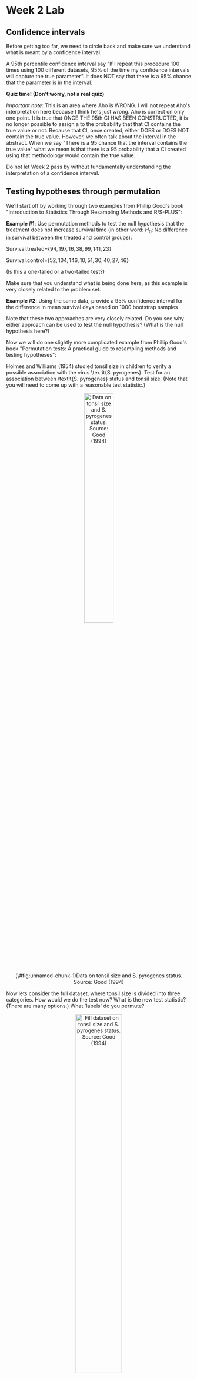Week 2 Lab
=============

Confidence intervals
-----------------------

Before getting too far, we need to circle back and make sure we understand what is meant by a confidence interval. 

A 95th percentile confidence interval say “If I repeat this procedure 100 times using 100 different datasets, 95% of the time my confidence intervals will capture the true parameter”. It does NOT say that there is a 95% chance that the parameter is in the interval.

**Quiz time! (Don't worry, not a real quiz)**

*Important note*: This is an area where Aho is WRONG. I will not repeat Aho's interpretation here because I think he's just wrong. Aho is correct on only one point. It is true that ONCE THE 95th CI HAS BEEN CONSTRUCTED, it is no longer possible to assign a $%$ to the probability that that CI contains the true value or not. Because that CI, once created, either DOES or DOES NOT contain the true value. However, we often talk about the interval in the abstract. When we say "There is a 95$%$ chance that the interval contains the true value" what we mean is that there is a 95$%$ probability that a CI created using that methodology would contain the true value.

Do not let Week 2 pass by without fundamentally understanding the interpretation of a confidence interval. 

Testing hypotheses through permutation
------------------------------------

We'll start off by working through two examples from Phillip Good's book "Introduction to Statistics Through Resampling Methods and R/S-PLUS":

**Example #1**: Use permutation methods to test the null hypothesis that the treatment does not increase survival time (in other word: $H_{0}$: No difference in survival between the treated and control groups):

Survival.treated=$\{94,197,16,38,99,141,23 \}$

Survival.control=$\{52,104,146,10,51,30,40,27,46 \}$

(Is this a one-tailed or a two-tailed test?)

Make sure that you understand what is being done here, as this example is very closely related to the problem set.


**Example #2**: Using the same data, provide a 95% confidence interval for the difference in mean survival days based on 1000 bootstrap samples

Note that these two approaches are very closely related. Do you see why either approach can be used to test the null hypothesis? (What is the null hypothesis here?)

Now we will do one slightly more complicated example from Phillip Good's book "Permutation tests: A practical guide to resampling methods and testing hypotheses":

Holmes and Williams (1954) studied tonsil size in children to verify a possible association with the virus \textit{S. pyrogenes}. Test for an association between \textit{S. pyrogenes} status and tonsil size. (Note that you will need to come up with a reasonable test statistic.)

<div class="figure" style="text-align: center">
<img src="Table2categories.png" alt="Data on tonsil size and S. pyrogenes status. Source: Good (1994)" width="40%" />
<p class="caption">(\#fig:unnamed-chunk-1)Data on tonsil size and S. pyrogenes status. Source: Good (1994)</p>
</div>

Now lets consider the full dataset, where tonsil size is divided into three categories. How would we do the test now? What is the new test statistic? (There are many options.) What 'labels' do you permute?

<div class="figure" style="text-align: center">
<img src="Table3categories.png" alt="Fill dataset on tonsil size and S. pyrogenes status. Source: Good (1994)" width="50%" />
<p class="caption">(\#fig:unnamed-chunk-2)Fill dataset on tonsil size and S. pyrogenes status. Source: Good (1994)</p>
</div>

Basics of bootstrap and jackknife
------------------------------------

To get started with bootstrap and jackknife techniques, we start by working through a very simple example. First we simulate some data


```r
x<-seq(0,9,by=1)
```

This will constutute our "data". Let's print the result of sampling with replacement to get a sense for it...


```r
table(sample(x,size=length(x),replace=T))
```

```
## 
## 0 2 5 6 7 8 9 
## 2 1 2 2 1 1 1
```

Now we will write a little script to take bootstrap samples and calculate the means of each of these bootstrap samples


```r
xmeans<-vector(length=1000)
for (i in 1:1000)
  {
  xmeans[i]<-mean(sample(x,replace=T))
  }
```

The actual number of bootstrapped samples is arbitrary *at this point* but there are ways of characterizing the precision of the bootstrap (jackknife-after-bootstrap) which might inform the number of bootstrap samples needed. *In practice*, people tend to pick some arbitrary but large number of bootstrap samples because computers are so fast that it is often easy to draw far more samples than are actually needed. When calculation of the statistic is slow (as might be the case if you are using the samples to construct a phylogeny, for example), then you would need to be more concerned with the number of bootstrap samples. 

First, lets just look at a histogram of the bootstrapped means and plot the actual sample mean on the histogram for comparison



```r
hist(xmeans,breaks=30,col="pink")
abline(v=mean(x),lwd=2)
```

<img src="Week-2-lab_files/figure-html/unnamed-chunk-6-1.png" width="672" />

Calculating bias and standard error
-----------------------------------

From these we can calculate the bias and standard deviation for the mean (which is the "statistic"):

$$
\widehat{Bias_{boot}} = \left(\frac{1}{k}\sum^{k}_{i=1}\theta^{*}_{i}\right)-\hat{\theta}
$$


```r
bias.boot<-mean(xmeans)-mean(x)
bias.boot
```

```
## [1] -0.0898
```

```r
hist(xmeans,breaks=30,col="pink")
abline(v=mean(x),lwd=5,col="black")
abline(v=mean(xmeans),lwd=2,col="yellow")
```

<img src="Week-2-lab_files/figure-html/unnamed-chunk-7-1.png" width="672" />

$$
\widehat{s.e._{boot}} = \sqrt{\frac{1}{k-1}\sum^{k}_{i=1}(\theta^{*}_{i}-\bar{\theta^{*}})^{2}}
$$


```r
se.boot<-sd(xmeans)
```

We can find the confidence intervals in two ways:

Method #1: Assume the bootstrap statistics are normally distributed


```r
LL.boot<-mean(xmeans)-1.96*se.boot #where did 1.96 come from?
UL.boot<-mean(xmeans)+1.96*se.boot
LL.boot
```

```
## [1] 2.647786
```

```r
UL.boot
```

```
## [1] 6.172614
```

Method #2: Simply take the quantiles of the bootstrap statistics


```r
quantile(xmeans,c(0.025,0.975))
```

```
##   2.5%  97.5% 
## 2.6975 6.1025
```

Let's compare this to what we would have gotten if we had used normal distribution theory. First we have to calculate the standard error:


```r
se.normal<-sqrt(var(x)/length(x))
LL.normal<-mean(x)-qt(0.975,length(x)-1)*se.normal
UL.normal<-mean(x)+qt(0.975,length(x)-1)*se.normal
LL.normal
```

```
## [1] 2.334149
```

```r
UL.normal
```

```
## [1] 6.665851
```

In this case, the confidence intervals we got from the normal distribution theory are too wide.

Does it make sense why the normal distribution theory intervals are too wide? Because the original were were uniformly distributed, the data has higher variance than would be expected and therefore the standard error is higher than would be expected.

There are two packages that provide functions for bootstrapping, 'boot' and 'boostrap'. We will start by using the 'bootstrap' package, which was originally designed for Efron and Tibshirani's monograph on the bootstrap. 

To test the main functionality of the 'bootstrap' package, we will use the data we already have. The 'bootstrap' function requires the input of a user-defined function to calculate the statistic of interest. Here I will write a function that calculates the mean of the input values.


```r
library(bootstrap)
theta<-function(x)
  {
    mean(x)
  }
results<-bootstrap(x=x,nboot=1000,theta=theta)
results
```

```
## $thetastar
##    [1] 5.5 4.7 5.4 4.7 3.6 4.2 4.2 4.4 3.9 3.1 4.5 4.2 3.8 4.8 5.7 3.6 4.7 4.1
##   [19] 4.5 3.5 4.7 5.5 7.5 4.2 4.7 5.7 5.5 3.5 4.7 5.3 4.3 3.3 4.9 4.3 4.5 2.8
##   [37] 3.6 3.2 4.3 5.6 4.9 5.0 5.5 3.9 4.7 6.1 5.3 5.0 5.3 5.2 3.4 5.1 5.1 4.5
##   [55] 3.5 5.1 3.4 5.5 5.6 4.1 4.5 4.4 5.2 3.8 5.3 3.1 6.0 6.0 4.9 5.8 4.0 4.3
##   [73] 4.6 4.6 3.7 3.4 5.6 3.6 2.2 4.9 6.5 4.9 4.2 5.5 4.4 2.8 5.5 4.2 5.3 5.9
##   [91] 3.9 3.3 5.3 4.0 4.7 4.8 6.3 3.1 5.6 4.4 4.2 4.0 3.4 5.8 3.9 4.8 4.6 5.4
##  [109] 3.8 4.6 4.9 5.8 4.5 4.3 5.2 3.8 6.5 2.6 3.9 4.4 4.5 4.2 4.8 4.3 5.0 4.3
##  [127] 4.6 4.6 4.9 4.3 4.9 4.2 3.9 5.8 4.5 3.9 5.3 5.6 3.5 4.8 3.4 2.6 5.5 3.9
##  [145] 4.2 2.8 6.1 6.5 5.1 5.8 4.9 4.8 5.0 3.8 3.8 6.3 2.4 3.0 3.7 5.5 5.3 4.4
##  [163] 5.2 5.6 4.6 3.6 5.1 5.0 5.3 4.3 4.9 3.3 4.6 4.3 5.8 6.1 5.8 4.5 4.4 4.3
##  [181] 3.6 4.0 4.0 6.4 4.9 4.6 4.1 3.4 5.2 6.9 4.1 4.1 5.8 5.4 5.1 4.3 2.7 3.8
##  [199] 3.8 3.0 5.2 6.3 4.5 5.2 4.7 3.8 4.3 3.5 5.1 5.2 4.4 4.7 4.0 4.9 4.3 5.1
##  [217] 3.5 4.5 4.8 4.1 4.1 4.2 5.5 3.8 4.3 5.0 3.2 6.2 3.4 4.2 5.8 5.7 4.8 4.2
##  [235] 4.6 4.9 7.0 3.0 5.0 3.4 5.3 5.0 5.4 5.9 5.0 3.2 5.2 5.3 5.1 3.0 3.2 4.5
##  [253] 4.8 5.3 6.0 3.5 5.4 5.0 5.3 3.4 5.6 4.2 4.9 3.4 3.1 3.6 3.8 2.4 4.6 3.1
##  [271] 5.0 5.0 4.8 5.5 3.1 4.6 5.7 3.3 3.7 4.7 4.8 4.3 4.2 5.6 4.1 2.7 4.3 6.1
##  [289] 4.6 3.1 3.5 5.5 5.8 5.3 2.7 4.7 5.1 2.7 5.2 3.5 4.1 4.9 5.3 5.5 4.8 3.4
##  [307] 4.3 4.3 4.1 5.2 4.5 4.9 4.0 4.9 5.5 4.7 3.5 5.2 5.2 4.0 2.6 3.1 4.4 4.8
##  [325] 5.9 5.3 5.4 4.6 4.7 5.7 5.3 5.6 4.2 4.4 4.7 5.0 4.3 3.7 5.0 4.7 5.1 3.8
##  [343] 5.6 2.6 4.7 4.8 5.3 3.8 3.7 4.1 4.7 4.3 4.6 4.6 4.2 4.9 6.4 4.0 5.1 3.7
##  [361] 3.1 5.0 4.9 5.3 4.4 6.3 4.3 4.7 5.7 5.0 5.2 3.4 5.2 3.7 5.0 5.9 3.0 4.4
##  [379] 2.6 4.7 4.2 3.9 5.3 5.0 3.8 5.8 4.2 4.7 5.6 3.9 4.7 5.8 4.1 5.3 5.2 4.6
##  [397] 5.4 3.2 4.7 4.6 5.8 2.6 3.9 4.0 3.9 6.0 4.8 4.9 5.9 5.6 5.1 4.4 4.1 4.4
##  [415] 3.3 5.4 4.1 4.8 4.6 5.4 4.4 4.5 4.6 4.1 4.8 3.7 5.5 4.3 4.3 4.5 2.9 5.6
##  [433] 4.4 3.4 4.9 5.1 5.6 5.4 2.7 4.0 4.1 3.7 3.9 3.8 2.3 3.1 3.5 4.9 5.5 4.1
##  [451] 5.4 5.4 3.8 4.1 4.3 4.9 4.9 5.1 4.2 5.6 5.7 3.4 4.1 4.4 4.7 3.1 6.0 4.0
##  [469] 3.3 3.1 4.4 5.8 3.5 4.7 4.5 3.7 4.3 4.0 5.2 5.0 3.2 2.5 4.7 3.6 5.4 5.3
##  [487] 4.2 5.7 5.2 4.2 3.3 4.2 5.2 5.5 5.5 3.6 4.0 4.5 4.5 5.1 3.8 6.1 3.1 4.6
##  [505] 2.9 4.5 4.5 4.8 4.3 4.6 4.3 5.0 5.1 3.7 4.3 4.5 4.6 4.7 4.8 3.7 5.5 4.2
##  [523] 3.6 3.7 4.4 3.3 4.8 4.2 3.3 3.2 4.7 4.1 5.7 5.0 5.1 5.3 2.9 4.0 3.8 5.3
##  [541] 5.0 3.8 4.7 4.5 6.6 5.0 4.1 5.7 5.2 5.2 3.5 3.9 5.1 4.5 3.4 3.8 4.3 5.2
##  [559] 6.5 5.4 5.1 4.5 4.7 3.7 5.5 4.1 4.5 4.5 3.5 4.2 3.9 4.5 4.0 5.1 2.9 4.7
##  [577] 3.0 4.2 4.9 4.7 5.5 4.3 4.6 3.7 5.2 5.4 5.2 3.2 4.5 2.9 5.8 3.7 4.8 4.2
##  [595] 3.5 3.4 4.8 4.3 4.9 3.4 3.7 3.9 5.1 4.0 3.2 4.9 4.4 4.7 4.5 5.9 3.6 5.9
##  [613] 2.9 4.3 5.0 4.2 6.4 6.4 3.2 6.0 4.8 4.0 5.5 6.0 4.7 6.0 5.6 5.0 3.8 5.6
##  [631] 7.4 3.2 4.6 4.3 3.9 2.9 5.5 5.2 4.8 3.9 6.5 3.4 6.3 5.1 4.2 5.2 5.2 4.3
##  [649] 5.4 4.8 5.9 4.7 3.6 2.9 4.0 3.7 3.2 5.0 4.5 3.7 3.2 4.5 4.8 5.7 4.4 3.4
##  [667] 4.7 3.4 5.6 2.7 2.7 3.4 5.7 4.1 5.5 4.7 4.1 5.1 4.9 4.8 4.4 5.0 4.3 4.9
##  [685] 5.7 3.7 4.1 5.1 3.8 2.9 5.7 4.4 5.8 3.6 4.4 4.2 3.0 3.8 4.7 6.8 5.2 3.9
##  [703] 6.2 4.9 4.4 4.2 5.7 3.6 4.0 3.9 4.1 4.2 2.8 3.4 4.0 3.6 4.6 5.9 4.9 5.3
##  [721] 6.0 3.7 4.3 5.3 4.5 4.6 5.6 4.1 4.4 4.8 4.0 4.3 3.9 4.9 4.4 4.3 4.2 4.9
##  [739] 3.4 4.3 5.0 5.1 4.9 3.7 3.5 4.5 3.1 3.3 3.9 4.6 4.1 5.5 4.8 4.4 5.7 4.1
##  [757] 5.7 4.2 5.9 4.8 4.2 3.8 4.4 3.8 5.1 3.9 3.4 6.0 3.8 4.2 5.1 4.3 4.4 4.8
##  [775] 4.2 4.2 6.4 6.6 5.6 3.4 4.5 4.1 5.6 4.6 4.8 4.8 3.5 5.7 4.4 4.8 4.7 4.2
##  [793] 4.1 4.7 5.6 4.5 2.6 5.2 4.9 4.0 4.5 3.9 2.9 3.4 5.1 2.2 5.5 4.5 3.5 4.7
##  [811] 4.2 3.7 5.2 4.4 4.7 4.1 6.1 2.3 3.3 4.1 4.7 3.5 4.1 4.8 3.8 3.8 4.6 4.5
##  [829] 3.7 2.9 5.0 5.0 4.2 4.1 5.0 3.9 5.2 3.1 4.8 5.1 3.3 5.7 4.8 1.9 5.0 6.1
##  [847] 4.7 5.4 5.7 5.1 4.9 3.3 4.6 5.2 4.7 4.4 3.0 5.2 3.5 4.8 3.5 5.1 2.9 4.4
##  [865] 3.9 3.8 4.9 5.3 4.5 5.6 3.2 2.9 4.6 3.3 4.5 3.6 4.2 6.6 4.0 4.9 4.6 3.1
##  [883] 4.1 4.1 5.1 6.9 3.8 6.3 4.9 4.5 4.6 5.9 4.6 3.8 3.4 6.0 4.9 4.6 4.7 4.3
##  [901] 6.0 5.4 6.3 5.2 5.3 5.7 4.4 5.1 6.1 4.6 6.2 6.8 4.3 5.5 4.1 3.2 4.3 4.7
##  [919] 3.8 2.6 3.8 5.3 4.9 4.0 3.9 5.2 4.8 3.2 4.8 5.2 5.5 5.1 3.2 5.0 5.8 4.7
##  [937] 5.7 7.0 4.1 5.8 4.2 5.0 5.1 5.1 3.9 5.6 5.7 5.6 4.1 3.8 4.4 4.3 5.0 4.1
##  [955] 5.2 5.1 3.8 4.1 4.6 4.7 4.0 4.3 5.4 3.7 4.7 4.1 6.2 4.5 4.5 4.1 3.8 5.3
##  [973] 3.2 3.1 2.1 5.7 1.9 6.2 4.1 4.4 3.8 3.3 4.9 4.4 4.9 3.4 3.3 3.0 5.7 4.7
##  [991] 5.7 5.6 5.0 4.8 5.6 4.5 4.6 3.7 4.0 3.7
## 
## $func.thetastar
## NULL
## 
## $jack.boot.val
## NULL
## 
## $jack.boot.se
## NULL
## 
## $call
## bootstrap(x = x, nboot = 1000, theta = theta)
```

```r
quantile(results$thetastar,c(0.025,0.975))
```

```
##   2.5%  97.5% 
## 2.7975 6.3000
```

Notice that we get exactly what we got last time. This illustrates an important point, which is that the bootstrap functions are often no easier to use than something you could write yourself.

You can also define a function of the bootstrapped statistics (we have been calling this theta) to pull out immediately any summary statistics you are interested in from the bootstrapped thetas.

Here I will write a function that calculates the bias of my estimate of the mean (which is 4.5 [i.e. the mean of the number 0,1,2,3,4,5,6,7,8,9])


```r
bias<-function(x)
  {
  mean(x)-4.5
  }
results<-bootstrap(x=x,nboot=1000,theta=theta,func=bias)
results
```

```
## $thetastar
##    [1] 4.7 4.9 4.2 4.8 3.4 4.6 4.4 4.2 4.0 4.3 3.7 4.3 4.3 4.1 5.5 4.8 5.6 3.3
##   [19] 4.5 4.9 4.5 5.1 3.0 4.8 7.0 6.0 3.8 4.7 3.7 3.6 4.9 4.5 4.2 4.7 3.7 4.7
##   [37] 4.5 4.4 2.9 4.6 4.4 4.7 5.2 4.7 5.0 3.7 4.5 4.4 5.0 5.1 4.2 3.3 4.6 5.5
##   [55] 4.8 4.9 4.5 4.9 3.8 3.5 4.2 4.4 4.5 4.3 4.1 5.4 5.3 5.0 5.3 4.3 3.9 3.7
##   [73] 4.7 4.7 5.2 3.8 5.1 4.8 5.0 3.3 4.2 5.2 3.6 3.8 4.2 4.3 5.2 4.5 4.2 5.4
##   [91] 3.9 5.2 4.3 5.0 5.6 4.4 3.6 4.7 4.3 3.1 4.4 4.2 4.0 4.5 4.9 3.4 3.4 4.7
##  [109] 4.6 5.4 4.6 5.8 2.7 5.2 4.3 3.1 4.8 6.0 6.4 4.1 4.1 5.8 3.7 4.5 4.2 4.7
##  [127] 4.6 4.7 2.8 3.5 3.0 3.5 4.6 4.6 4.7 5.4 2.2 3.7 5.8 5.1 4.1 5.8 3.9 5.0
##  [145] 3.2 2.1 5.3 4.4 4.9 3.8 5.3 4.1 2.1 5.3 4.4 3.7 4.1 2.8 4.1 4.6 4.6 5.1
##  [163] 5.5 4.6 3.4 5.3 6.3 4.7 3.2 4.4 5.4 5.1 5.2 5.3 3.8 2.7 5.6 4.4 5.8 5.3
##  [181] 5.9 3.4 6.0 4.7 6.2 5.4 4.1 5.5 4.4 4.8 2.9 4.4 5.2 5.0 6.1 3.5 3.7 4.0
##  [199] 5.3 5.7 4.2 3.1 5.6 4.4 4.8 6.2 3.4 6.6 5.0 3.1 5.0 5.5 4.3 5.9 5.0 4.5
##  [217] 4.5 3.9 5.4 4.2 3.9 4.1 5.2 3.9 4.0 4.5 5.3 4.9 5.2 5.2 3.8 4.2 5.8 5.4
##  [235] 4.4 4.3 4.0 4.8 4.8 5.7 4.9 4.1 5.7 2.4 4.5 4.2 4.6 5.2 4.6 4.4 4.4 5.0
##  [253] 4.8 4.5 5.5 4.1 4.9 5.1 3.4 3.8 3.5 6.3 5.6 6.3 4.8 7.0 3.7 4.7 3.2 3.8
##  [271] 4.7 5.5 4.9 4.3 5.4 5.0 4.6 4.8 5.6 3.6 3.6 4.2 4.2 4.3 4.0 5.5 4.3 4.7
##  [289] 3.6 4.9 5.1 5.0 4.3 5.0 3.7 4.4 4.6 4.5 4.0 4.9 5.2 5.0 3.9 3.3 5.5 3.1
##  [307] 3.8 4.8 3.1 6.2 5.1 5.8 4.0 3.1 5.7 5.0 6.1 5.1 6.9 3.9 5.7 3.1 4.4 4.6
##  [325] 5.1 4.7 4.5 4.9 5.1 5.6 5.3 5.8 2.7 5.7 6.4 4.8 5.3 5.3 4.9 3.5 2.4 4.2
##  [343] 4.4 6.7 3.1 5.5 3.5 5.4 4.0 3.4 3.8 3.7 4.6 5.6 4.4 4.5 5.9 5.0 6.0 4.4
##  [361] 6.2 4.8 2.9 5.1 3.6 3.6 3.2 4.9 4.7 4.8 4.2 2.7 5.4 3.3 5.4 4.2 4.9 3.1
##  [379] 4.8 4.2 4.4 4.2 3.8 3.6 1.9 3.7 3.7 6.4 4.6 5.1 4.1 5.0 4.8 4.6 3.8 3.5
##  [397] 4.4 3.9 3.7 4.8 5.1 5.2 5.9 3.4 4.9 4.4 4.3 4.2 4.8 6.4 4.3 5.1 4.3 4.7
##  [415] 3.9 5.7 5.8 5.2 4.3 4.7 4.2 5.2 4.0 5.3 5.0 5.1 4.7 5.3 5.3 4.9 4.6 4.4
##  [433] 5.6 5.8 3.8 4.9 4.4 5.0 5.1 2.9 3.3 4.7 4.2 4.5 4.1 5.4 4.1 3.0 4.9 5.1
##  [451] 4.3 3.2 5.0 3.2 5.2 6.0 5.2 6.6 4.0 3.3 4.6 3.5 4.9 3.7 5.2 4.4 5.0 6.1
##  [469] 4.7 4.3 3.8 4.7 4.0 3.7 5.2 4.3 4.9 3.5 2.4 3.7 5.9 4.3 5.6 3.2 5.3 3.6
##  [487] 3.9 3.3 4.9 4.0 3.2 6.5 6.4 4.7 5.4 4.8 5.7 6.3 4.1 4.6 5.0 4.2 6.1 5.8
##  [505] 5.0 5.7 4.7 4.5 4.4 4.1 4.6 6.6 4.8 3.9 4.3 6.8 5.9 3.3 2.5 4.5 3.3 4.0
##  [523] 5.2 4.3 6.0 3.8 3.6 4.1 3.4 3.5 5.8 5.2 5.1 3.7 4.1 5.0 5.6 3.0 4.6 5.6
##  [541] 3.5 5.6 4.5 5.7 5.1 4.1 4.6 5.1 2.9 4.4 3.9 4.2 6.2 4.7 6.1 2.7 5.3 4.7
##  [559] 4.8 4.7 5.2 4.5 5.2 4.5 5.4 3.3 3.8 6.0 4.6 4.2 5.2 4.9 5.9 3.2 4.0 3.1
##  [577] 5.2 4.4 3.9 4.1 3.1 6.1 3.0 3.0 4.2 4.6 4.7 3.2 2.9 5.0 3.7 3.7 5.3 4.5
##  [595] 3.8 4.7 5.8 4.5 3.9 3.5 5.0 4.0 5.2 5.6 4.0 4.8 5.7 5.2 4.9 4.2 4.6 6.0
##  [613] 4.8 3.7 3.0 4.5 4.1 4.0 4.0 4.0 4.5 4.8 3.5 4.1 4.5 3.9 2.9 5.5 4.6 3.3
##  [631] 4.4 5.6 4.9 4.7 5.6 3.9 5.0 3.6 3.9 4.3 5.6 3.0 5.5 5.2 5.0 6.1 4.0 3.5
##  [649] 3.8 3.1 3.8 3.9 4.1 3.7 4.4 4.7 3.6 4.5 4.7 4.8 4.1 6.0 4.2 4.9 3.7 4.5
##  [667] 5.9 5.8 4.9 4.8 5.0 3.4 4.5 5.0 3.9 3.6 3.7 4.8 3.3 5.1 3.6 4.5 5.1 4.5
##  [685] 3.3 4.7 4.4 7.2 4.9 5.8 5.8 3.2 6.4 4.6 4.0 4.9 4.8 3.7 5.1 5.4 4.2 4.7
##  [703] 4.8 4.3 2.6 7.0 5.1 5.4 4.6 3.7 4.9 3.9 4.6 4.7 3.4 5.2 4.3 3.8 4.8 4.1
##  [721] 5.6 4.7 3.4 3.7 3.6 5.4 5.9 5.0 3.2 5.2 5.6 3.6 3.6 6.1 5.4 5.8 4.4 4.3
##  [739] 5.5 2.1 5.5 4.2 5.0 4.9 4.5 6.4 4.4 4.9 4.5 4.9 1.7 3.1 4.1 5.9 3.2 5.4
##  [757] 5.5 3.8 2.6 3.8 5.1 5.5 2.9 3.8 4.8 3.6 4.6 4.3 4.4 4.4 3.4 5.3 4.4 4.4
##  [775] 3.4 5.1 4.9 2.8 4.8 4.8 5.7 3.0 4.5 4.0 4.2 5.4 5.3 6.0 2.9 4.5 5.2 3.8
##  [793] 5.7 5.2 3.8 5.6 4.0 5.4 4.6 4.7 4.5 4.4 4.1 4.9 5.0 6.0 3.5 3.2 4.4 4.4
##  [811] 5.6 4.4 4.1 5.1 6.2 5.9 3.6 4.6 4.0 3.3 5.6 4.1 6.5 5.4 4.7 4.9 3.5 5.1
##  [829] 4.8 4.3 5.1 3.4 6.1 3.3 5.8 5.3 5.3 5.4 3.6 5.7 6.4 5.7 4.3 3.5 3.8 6.1
##  [847] 4.9 4.7 6.0 4.4 3.8 5.2 5.9 4.4 5.2 5.5 3.6 4.3 5.1 3.7 3.4 4.5 4.7 5.8
##  [865] 3.3 3.5 4.5 4.2 2.7 3.1 4.8 4.1 5.7 3.9 5.7 5.6 4.5 3.2 4.2 5.6 4.4 6.1
##  [883] 5.2 4.2 4.9 5.6 2.8 5.0 4.0 6.2 4.8 5.4 4.4 5.6 4.5 5.4 6.5 4.2 4.6 3.6
##  [901] 4.3 4.8 3.8 4.1 6.2 3.9 5.5 3.5 5.6 4.9 3.3 3.7 4.4 4.2 4.7 4.6 4.4 6.6
##  [919] 4.7 5.9 2.6 5.5 6.0 3.5 4.1 3.9 4.5 5.1 4.4 4.5 4.0 4.2 4.9 4.8 4.7 3.7
##  [937] 4.0 4.3 4.9 4.8 4.3 3.8 4.8 5.9 5.0 4.2 3.6 4.1 4.8 5.2 3.5 4.5 4.5 3.5
##  [955] 3.6 4.4 3.3 4.2 5.0 5.4 5.2 4.2 4.1 4.3 3.6 4.4 5.2 4.9 5.2 5.6 4.4 5.4
##  [973] 5.5 4.1 3.6 5.0 4.7 4.8 4.8 5.1 6.0 3.3 3.7 5.1 5.2 5.6 3.8 4.9 4.9 5.0
##  [991] 3.8 2.3 5.5 4.3 4.1 5.2 6.6 4.2 3.9 6.4
## 
## $func.thetastar
## [1] 0.0619
## 
## $jack.boot.val
##  [1]  0.53231198  0.42880000  0.38719512  0.23154930  0.13610315  0.02351190
##  [7] -0.09558824 -0.17917889 -0.37100977 -0.41146132
## 
## $jack.boot.se
## [1] 0.9446352
## 
## $call
## bootstrap(x = x, nboot = 1000, theta = theta, func = bias)
```

Compare this to 'bias.boot' (our result from above). Why might it not be the same? Try running the same section of code several times. See how the value of the bias ($func.thetastar) jumps around? We should not be surprised by this because we can look at the jackknife-after-bootstrap estimate of the standard error of the function (in this case, that function is the bias) and we can see that it is not so small that we wouldn't expect some variation in these values.

Remember, everything we have discussed today are estimates. The statistic as applied to your data will change with new data, as will the standard error, the confidence intervals - everything! All of these values have sampling distributions and are subject to change if you repeated the procedure with new data.

Note that we can calculate any function of $\theta^{*}$. A simple example would be the 72nd percentile:


```r
perc72<-function(x)
  {
  quantile(x,probs=c(0.72))
  }
results<-bootstrap(x=x,nboot=1000,theta=theta,func=perc72)
results
```

```
## $thetastar
##    [1] 4.2 5.0 3.6 4.0 4.0 4.8 3.0 5.3 3.6 3.8 3.4 4.1 4.9 3.8 4.7 6.5 3.9 4.5
##   [19] 2.9 4.7 3.4 5.4 4.0 3.7 4.3 4.9 5.9 4.9 4.7 4.7 5.9 4.1 7.2 4.3 4.5 4.2
##   [37] 3.0 3.8 4.9 5.5 5.7 5.0 4.5 2.2 7.0 4.8 4.4 4.0 4.0 4.0 4.2 3.9 4.1 4.6
##   [55] 5.1 7.1 4.3 5.4 6.4 5.4 4.7 5.8 5.0 4.3 6.5 3.1 5.8 4.4 3.3 3.7 4.7 4.2
##   [73] 4.5 4.8 3.7 5.0 2.6 5.1 4.3 3.7 5.1 4.8 4.0 5.4 3.6 5.8 4.3 2.9 4.7 6.5
##   [91] 5.8 4.0 3.3 4.0 3.7 5.5 6.3 4.1 4.0 2.5 3.6 4.2 5.1 4.1 2.7 4.9 5.6 4.5
##  [109] 4.0 4.7 4.6 5.3 5.9 2.5 3.7 3.6 5.4 5.2 2.8 4.9 4.8 4.0 4.9 4.7 4.7 5.8
##  [127] 5.6 4.0 4.8 5.0 3.9 3.5 6.5 5.8 4.4 5.8 6.4 5.2 5.1 5.4 5.4 2.9 3.1 4.6
##  [145] 4.3 4.8 4.4 5.6 3.9 6.1 4.1 3.9 3.1 4.1 5.6 4.9 5.2 3.4 4.5 4.5 5.8 4.4
##  [163] 2.9 3.1 3.6 2.9 3.7 4.1 5.6 3.9 5.8 5.7 6.2 4.8 5.0 4.5 3.6 5.5 4.2 2.4
##  [181] 4.6 4.1 4.8 3.2 4.3 4.5 4.0 5.7 3.8 3.6 5.6 5.9 5.6 5.0 4.3 4.7 3.9 5.2
##  [199] 3.5 4.3 4.5 6.6 4.2 6.7 2.9 5.4 4.6 4.7 4.9 4.3 5.0 2.7 4.5 4.3 4.1 3.3
##  [217] 4.8 3.5 4.5 5.1 5.3 4.2 4.7 4.6 4.1 4.5 3.5 3.2 5.4 5.0 4.2 4.2 4.0 4.7
##  [235] 4.9 4.3 4.0 4.1 4.2 4.7 3.4 2.8 3.1 4.2 5.6 5.4 4.5 4.5 4.5 3.4 6.5 5.7
##  [253] 5.7 4.6 5.6 4.2 3.0 3.6 4.1 2.9 4.5 4.5 5.7 5.4 4.6 4.7 5.4 6.4 5.3 6.2
##  [271] 3.7 4.0 3.3 3.6 4.8 3.6 5.2 5.0 5.1 5.2 5.7 3.9 5.8 4.6 5.7 3.9 5.5 4.3
##  [289] 5.5 5.1 3.8 5.0 5.5 3.7 3.7 3.7 3.4 4.5 4.3 4.3 3.5 4.7 3.5 5.1 4.8 4.2
##  [307] 4.9 2.7 5.8 5.8 4.2 5.1 5.9 4.1 4.7 3.5 3.5 4.7 5.3 4.6 3.7 5.3 3.2 5.9
##  [325] 4.0 6.1 5.4 4.5 3.4 4.5 4.5 3.3 5.2 4.5 6.3 4.5 6.1 4.2 3.3 3.7 3.1 4.6
##  [343] 3.7 5.0 3.6 3.5 4.4 5.7 3.7 6.5 4.7 5.7 4.0 4.2 4.4 4.5 5.4 2.4 4.5 3.4
##  [361] 5.9 4.4 2.7 4.9 6.1 3.9 3.9 4.1 4.0 5.0 4.9 4.6 6.1 3.6 2.3 4.2 5.3 3.9
##  [379] 2.6 4.9 3.7 6.3 4.6 6.0 3.0 5.7 5.3 5.3 5.3 4.6 4.6 4.1 4.9 4.0 5.8 5.5
##  [397] 5.2 4.1 5.0 4.0 4.6 4.6 4.4 5.0 4.0 3.6 4.8 4.7 4.9 5.7 2.8 3.9 5.3 3.0
##  [415] 4.4 3.0 5.6 5.4 3.9 4.8 4.7 4.1 4.5 6.9 4.9 4.7 4.1 4.4 4.4 3.5 4.4 3.1
##  [433] 4.3 4.3 3.7 3.5 5.1 4.6 5.2 4.2 3.0 5.8 4.4 3.8 3.7 3.2 4.8 3.8 4.7 6.0
##  [451] 4.5 3.8 3.4 5.2 4.6 4.2 2.9 3.5 6.2 4.6 4.0 2.6 3.3 3.2 4.5 3.4 6.5 4.6
##  [469] 3.7 3.3 4.7 4.0 3.7 4.5 3.2 3.4 2.6 5.5 4.5 4.1 2.6 4.6 5.1 3.9 5.7 4.3
##  [487] 4.5 6.0 3.8 5.8 4.4 5.7 4.7 4.5 5.4 4.4 5.8 3.0 4.8 5.2 4.2 5.1 5.5 5.0
##  [505] 4.9 4.8 2.9 4.5 3.7 5.1 4.7 3.6 4.1 5.1 3.4 4.1 5.3 2.7 4.7 5.6 4.6 4.6
##  [523] 4.7 4.9 4.9 3.5 4.8 5.9 4.5 5.2 5.2 5.1 3.4 4.6 4.2 4.3 5.1 5.9 3.3 5.1
##  [541] 4.1 4.6 5.2 4.7 4.0 4.7 6.0 3.8 6.4 5.0 3.6 4.4 4.7 5.0 5.4 6.5 6.0 4.7
##  [559] 4.6 4.9 3.0 3.7 5.4 4.2 5.6 4.4 3.2 4.4 5.0 4.0 5.7 4.0 4.9 6.9 4.3 4.7
##  [577] 4.6 4.3 5.6 5.0 5.4 4.6 3.0 5.8 5.3 3.4 5.5 4.6 5.1 3.8 4.0 5.2 7.0 4.8
##  [595] 5.8 3.0 4.2 3.5 2.9 5.6 5.1 5.2 4.8 3.7 4.5 4.0 4.5 5.3 5.5 4.8 3.4 3.5
##  [613] 4.2 4.8 4.9 4.3 4.6 3.4 3.8 3.9 3.9 2.7 5.0 4.5 5.5 4.5 4.0 3.1 4.5 6.0
##  [631] 3.5 5.7 3.9 4.4 3.9 3.3 4.6 5.5 4.2 3.7 5.7 5.8 4.9 5.1 3.2 3.6 4.5 5.2
##  [649] 5.6 4.0 3.6 4.0 5.8 2.9 4.9 5.7 3.8 5.6 4.1 4.0 5.1 4.1 5.0 3.3 6.4 3.7
##  [667] 3.8 4.6 4.0 5.6 4.7 4.7 5.8 4.6 3.6 3.8 4.5 5.0 4.3 4.6 4.6 3.9 4.4 3.9
##  [685] 4.0 3.1 3.9 3.4 5.1 5.3 5.2 5.3 4.7 4.1 4.2 3.7 4.5 4.1 5.7 5.0 3.2 3.7
##  [703] 5.0 4.0 4.5 5.7 4.5 4.3 5.1 5.0 5.5 6.3 5.2 4.8 5.5 4.2 3.2 4.4 5.6 5.1
##  [721] 4.9 3.9 4.1 4.3 3.5 4.7 5.2 5.1 4.8 4.6 4.2 4.8 3.8 4.7 3.0 3.9 3.3 3.6
##  [739] 2.5 2.9 3.7 4.6 4.5 2.7 5.4 3.0 5.3 4.6 3.7 5.3 4.6 5.3 4.0 4.7 5.5 3.7
##  [757] 5.1 5.2 4.8 3.8 5.0 3.9 4.4 5.0 4.0 4.3 4.1 4.8 5.5 5.6 5.9 3.8 4.1 4.5
##  [775] 3.4 3.9 6.5 4.6 5.2 2.1 4.7 5.3 5.9 3.3 5.5 5.6 4.6 5.5 3.6 4.4 4.4 4.0
##  [793] 4.5 3.6 5.6 4.1 4.6 5.4 4.2 2.9 3.2 4.9 6.7 4.0 5.2 2.7 4.1 4.3 4.6 3.9
##  [811] 4.0 6.0 4.3 4.7 4.9 3.9 3.4 4.2 6.9 5.0 4.8 3.2 2.9 3.7 4.1 7.3 3.7 4.5
##  [829] 6.2 3.9 5.4 4.0 4.3 1.9 4.5 3.9 6.4 3.9 5.1 3.9 4.0 5.7 3.7 4.5 4.5 3.0
##  [847] 3.3 6.0 4.0 5.4 3.8 5.2 5.5 4.8 5.2 5.0 5.4 4.6 4.6 5.9 3.6 4.3 4.4 4.7
##  [865] 4.7 2.5 5.5 5.4 3.0 4.5 5.2 4.6 4.0 4.2 5.8 3.7 6.1 3.6 3.6 6.1 4.0 4.0
##  [883] 4.5 5.3 5.0 6.2 4.3 4.4 4.2 3.9 5.0 6.1 5.2 5.4 4.3 5.0 5.3 4.2 3.1 3.0
##  [901] 5.9 2.9 3.3 4.3 4.9 5.2 3.9 4.5 4.4 5.3 5.1 3.9 3.6 4.9 4.2 4.1 3.9 4.6
##  [919] 4.9 4.7 4.6 4.3 4.0 3.3 5.2 4.6 5.0 3.9 4.3 4.1 3.5 4.7 3.8 5.1 5.1 4.6
##  [937] 5.5 4.8 3.6 5.0 2.5 6.3 4.8 4.3 2.8 2.9 5.2 4.7 5.7 4.3 4.8 3.7 3.8 3.2
##  [955] 2.3 5.3 5.6 4.6 3.5 2.5 4.7 3.9 2.9 4.9 4.8 5.5 5.6 5.4 4.5 5.7 3.3 5.7
##  [973] 2.9 5.7 4.5 5.0 3.5 4.6 4.0 5.7 2.6 5.2 5.4 5.0 5.8 4.4 4.7 4.0 3.4 3.8
##  [991] 4.9 3.7 4.8 3.8 6.2 6.2 5.2 4.1 5.0 5.1
## 
## $func.thetastar
## 72% 
##   5 
## 
## $jack.boot.val
##  [1] 5.6 5.4 5.4 5.3 5.2 5.0 4.8 4.7 4.6 4.5
## 
## $jack.boot.se
## [1] 1.092016
## 
## $call
## bootstrap(x = x, nboot = 1000, theta = theta, func = perc72)
```

On Tuesday we went over an example in which we bootstrapped the correlation coefficient between LSAT scores and GPA. To do that, we sampled pairs of (LSAT,GPA) data with replacement. Here is a little script that would do something like that using (X,Y) data that are independently drawn from the normal distribution


```r
xdata<-matrix(rnorm(30),ncol=2)
```

Everyone's data is going to be different. With such a small sample size, it would be easy to get a positive or negative correlation by random change, but on average across everyone's datasets, there should be zero correlation because the two columns are drawn independently.


```r
n<-15
theta<-function(x,xdata)
  {
  cor(xdata[x,1],xdata[x,2])
  }
results<-bootstrap(x=1:n,nboot=50,theta=theta,xdata=xdata) 
#NB: xdata is passed to the theta function, not needed for bootstrap function itself
```

Notice the parameters that get passed to the 'bootstrap' function are: (1) the indexes which will be sampled with replacement. This is different that the raw data but the end result is the same because both the indices and the raw data get passed to the function 'theta' (2) the number of bootrapped samples (in this case 50) (3) the function to calculate the statistic (4) the raw data.

Lets look at a histogram of the bootstrapped statistics $\theta^{*}$ and draw a vertical line for the statistic as applied to the original data.


```r
hist(results$thetastar,breaks=30,col="pink")
abline(v=cor(xdata[,1],xdata[,2]),lwd=2)
```

<img src="Week-2-lab_files/figure-html/unnamed-chunk-17-1.png" width="672" />

Parametric bootstrap
---------------------

Let's do one quick example of a parametric bootstrap. We haven't introduced distributions yet (except for the Gaussian, or Normal, distribution, which is the most familiar), so lets spend a few minutes exploring the Gamma distribution, just so we have it to work with for testing out parametric bootstrap. All we need to know is that the Gamma distribution is a continuous, non-negative distribution that takes two parameters, which we call "shape" and "rate". Lets plot a few examples just to see what a Gamma distribution looks like. (Note that the Gamma distribution can be parameterized by "shape" and "rate" OR by "shape" and "scale", where "scale" is just 1/"rate". R will allow you to use either (shape,rate) or (shape,scale) as long as you specify which you are providing.

<img src="Week-2-lab_files/figure-html/unnamed-chunk-18-1.png" width="672" />


Let's generate some fairly sparse data from a Gamma distribution


```r
original.data<-rgamma(10,3,5)
```

and calculate the skew of the data using the R function 'skewness' from the 'moments' package. 


```r
library(moments)
theta<-skewness(original.data)
head(theta)
```

```
## [1] 0.499718
```

What is skew? Skew describes how assymetric a distribution is. A distribution with a positive skew is a distribution that is "slumped over" to the right, with a right tail that is longer than the left tail. Alternatively, a distribution with negative skew has a longer left tail. Here we are just using it for illustration, as a property of a distribution that you may want to estimate using your data.

Lets use 'fitdistr' to fit a gamma distribution to these data. This function is an extremely handy function that takes in your data, the name of the distribution you are fitting, and some starting values (for the estimation optimizer under the hood), and it will return the parameter values (and their standard errors). We will learn in a couple weeks how R is doing this, but for now we will just use it out of the box. (Because we generated the data, we happen to know that the data are gamma distributed. In general we wouldn't know that, and we will see in a second that our assumption about the shape of the data really does make a difference.)


```r
library(MASS)
fit<-fitdistr(original.data,dgamma,list(shape=1,rate=1))
# fit<-fitdistr(original.data,"gamma")
# The second version would also work.
fit
```

```
##     shape       rate  
##   4.160996   6.435324 
##  (1.791255) (2.944481)
```

Now lets sample with replacement from this new distribution and calculate the skewness at each step:


```r
results<-c()
for (i in 1:1000)
  {
  x.star<-rgamma(length(original.data),shape=fit$estimate[1],rate=fit$estimate[2])
  results<-c(results,skewness(x.star))
  }
head(results)
```

```
## [1]  0.01691998 -0.10134552  1.08303582  0.31030865  0.43524020  0.88689857
```

```r
hist(results,breaks=30,col="pink",ylim=c(0,1),freq=F)
```

<img src="Week-2-lab_files/figure-html/unnamed-chunk-22-1.png" width="672" />

Now we have the bootstrap distribution for skewness (the $\theta^{*}$ s), we can compare that to the equivalent non-parametric bootstrap:


```r
results2<-bootstrap(x=original.data,nboot=1000,theta=skewness)
results2
```

```
## $thetastar
##    [1] -0.163481308 -0.133830244  0.699377502  0.443285354  0.216394171
##    [6] -0.177873356  0.245171808  0.361696257  0.390822216  0.295415398
##   [11]  0.037430581 -0.088737144  0.623393434  0.229666707  0.936196329
##   [16]  1.042400808 -0.701089411  0.845739593 -0.068596555  0.601766253
##   [21] -0.237713501  0.322092952  0.247550671  1.359264785  0.498762601
##   [26]  0.528795923  0.284794632  0.831571038 -0.357225520 -0.260678800
##   [31] -0.238998502 -0.151187686  0.964563120 -0.825734224  0.867101549
##   [36]  0.732139401  0.043805282  0.487645059  0.290177995  0.056550847
##   [41]  0.085894440  0.448872029 -0.401869867  0.278640049  0.542285031
##   [46]  0.381205266  0.820119163  0.617396219 -0.392579258  0.010389336
##   [51]  0.890962268  0.468983533  0.634725007  0.009364255  0.037607537
##   [56]  0.305085774  0.374244993  0.530046490  1.078243850  0.399476475
##   [61] -0.634806224  0.748808650  1.285297909  0.475236684  0.617545382
##   [66]  1.288930696 -0.407598725 -0.381041093  0.852718375  0.147315185
##   [71]  0.099640530 -0.468608067  0.952499722  0.536321212  0.525020047
##   [76]  0.585879260  0.232899328 -0.013677973  1.019620272  0.451450989
##   [81] -0.410286109  0.408899097  0.285585208  0.148959534  0.459117748
##   [86]  0.467105251  0.209212007  0.393743785  0.657771658  0.341762290
##   [91]  0.994199428 -1.024306080  0.589303050 -0.020023784  0.294717703
##   [96] -0.357018774  0.046774940 -0.186639065  1.078621032  1.371303306
##  [101]  0.449394562  0.510060237  0.566685860  0.473367089  0.028558679
##  [106]  0.304050611  0.463989027  0.265715340 -0.161460286  0.376961543
##  [111] -0.121538049  0.194228517  0.067368163 -0.125900980  0.465392582
##  [116] -0.390825842  1.380816767  0.472200512  0.490556323 -0.236417436
##  [121]  0.541548554  0.131607566  0.986832337  0.477424360  0.220846008
##  [126]  0.502192272 -0.727472914  0.041327365  0.763484023  0.347009551
##  [131]  0.090187030  0.212723734  0.264534552 -0.093417809 -0.171610871
##  [136] -0.562160785  0.511561559 -0.821993721 -0.211522652  0.712967387
##  [141]  0.811821349  0.723232377 -0.059807275  0.209409565 -0.081054220
##  [146]  0.288143075 -0.067361919 -0.002236994  0.563063693  0.426687644
##  [151]  0.751243820 -0.199201446 -0.093800604 -0.181992222  0.218902610
##  [156]  0.214505655  0.733548933  0.297081367 -0.160017465  1.418923833
##  [161] -0.126715405 -0.056466240 -0.405476707  0.301519892  0.109129763
##  [166]  0.121020367  0.104187003  0.216966658  0.004577034 -0.174403030
##  [171]  0.412630070  2.015426002  0.832980701  1.174768632  0.134551983
##  [176] -0.327332560  1.135988049 -0.056975278  0.534092645  0.467277056
##  [181] -0.127435134 -0.494947831 -0.196813722 -0.192743734  0.379307986
##  [186]  0.079670513  0.696305267  0.435212799 -0.049105468 -0.118561595
##  [191]  0.288855842  0.059791682  0.664970528  0.146985123 -0.501751111
##  [196] -0.252670334  0.522210211  0.079832142  0.231290704 -0.291683015
##  [201]  0.742075650  0.413823700 -0.328785773  0.496213842  0.359652095
##  [206]  0.519606576  0.188066771  0.181019956  0.678862870 -0.379895906
##  [211]  0.434482217  0.076807326 -0.360470061  1.209226786  0.076932846
##  [216]  1.051411281  0.689511770  0.844970806 -0.375204698  0.464362474
##  [221]  0.105389864 -0.663319939 -0.312296487  0.289231194  0.840433387
##  [226]  0.008081091  0.052157138  1.044534916  0.807613726  0.514025493
##  [231]  0.614838259  0.627730915  0.207519183 -0.409729442 -0.220812134
##  [236]  0.348055018  0.906931542  0.190693628  0.088465949  0.308765578
##  [241] -0.552060827 -0.346478435  0.303700575  0.377707960  0.160515339
##  [246]  0.495704309  0.794198335  0.465381195  0.212233387 -0.380856495
##  [251]  1.283761148  0.575667164  0.894149248  0.172806875 -0.037349780
##  [256]  0.538301192 -0.624987242 -0.037379105  0.178784943  0.191187774
##  [261] -0.204101540  1.002041369  0.001857745 -0.193999714 -0.122613976
##  [266]  0.464011764 -0.335082173 -0.125973414  0.977391356  0.207519183
##  [271]  0.428800720  0.227073189  0.128076988  0.733506046  0.405250287
##  [276]  0.439145803  0.398615786  0.073661213  0.968094225 -0.869563296
##  [281] -1.112182406  0.309260360 -0.145956118  0.249148257  0.143670852
##  [286]  1.084729222  0.495066557  1.299151462  0.433617936  0.063422135
##  [291]  1.403433008  1.274686068  0.633616323 -0.378933511 -0.254329157
##  [296]  0.891065247 -0.071935614 -0.393967195  0.679453693  0.379927982
##  [301]  0.478309083 -0.049387030  0.703933624 -0.679329269  0.245879234
##  [306] -0.271234645  0.713744355  0.400623889  0.093962535  0.541571851
##  [311] -0.470708491 -0.246845407 -0.461148829  1.448487718  0.130291358
##  [316] -0.404544648  0.849602379  0.365911650  0.744800592  0.615081710
##  [321]  0.185313895  0.258724570  0.313716530 -0.557618048  0.439348750
##  [326]  0.600494429  0.240091140 -0.028363579  1.169239955  0.124870334
##  [331]  0.445549702  0.561659771  1.008925433  0.435573825 -1.518855072
##  [336]  0.370525838  0.947281342 -0.381950355  0.131719417  0.201342786
##  [341]  0.620955874  1.466392423 -0.180389005 -0.290942589  0.186455452
##  [346]  1.072862499  0.361394460 -0.341383994  1.236547013  0.574209863
##  [351] -0.404250272  0.884397441  0.718936553  0.538607570 -0.747386007
##  [356]  0.507855745 -0.433831684  0.849677149 -0.417861106 -1.180277143
##  [361]  1.152995498  0.165849901  0.442141598 -0.146348151  1.120362745
##  [366]  0.168856570  0.737556661  0.192092796  0.460551415  0.117385421
##  [371]  0.330900463 -2.012931940 -1.303386932  0.388130302 -0.507089005
##  [376]  0.249738092  0.653349845  0.171152379 -0.437531812 -0.103468919
##  [381] -0.088723453  0.579096840  0.219500622  0.555910700  0.692321891
##  [386] -1.233038097  0.378950027  0.537768552  0.367925636  1.414894572
##  [391]  0.340901138  0.761851279  1.092873626 -0.149584472 -0.851450855
##  [396]  1.017142195 -0.078287970  0.546521908  1.133157695  0.644860366
##  [401]  0.837005954  0.311407497  0.707766516  1.266288689  0.665504577
##  [406]  0.620878636  0.790863957 -0.500476431  0.569628588  0.146319646
##  [411]  0.741042246  0.302132061 -0.033520659  0.408526165  1.036762312
##  [416]  0.245439087  1.266046784  0.559202514 -0.316733614  0.289201557
##  [421]  1.400613513 -0.060448883  0.942257973  0.157534283  0.090346966
##  [426]  0.240615076  0.140171467  0.040664690  0.602216671  1.224813243
##  [431]  0.729841713 -0.074947966 -0.022198649  0.603640255 -0.514328822
##  [436]  0.374212722  0.649135442  0.371354992  0.297033717  0.461252029
##  [441]  0.922007257  0.413350661  0.188379979  0.557236023 -0.238708695
##  [446]  0.509018988  0.510088298  0.319337741  0.489129887  0.266089781
##  [451]  0.357266748 -0.269052459  0.667443586  0.520949785  0.495704309
##  [456]  0.561575016 -0.087246907  0.459110589  0.606132267 -0.386776606
##  [461]  0.963105978  0.175341263 -0.506682285 -0.250924005  0.078702918
##  [466]  0.312988261  0.180941960  0.922708713  0.041707009  1.150636429
##  [471] -0.380996278  0.545561655  0.785838698  0.773541676  0.792377523
##  [476]  0.712441379 -0.270593057  0.574687883  0.063200665 -0.521072511
##  [481]  0.144947726  0.106307434  0.631780136  0.447472227  0.048548531
##  [486]  0.514232180  0.447390758  0.291102255  0.621138090  0.227307687
##  [491]  0.751190884  0.126055031  0.417325477  0.130291358  0.115693185
##  [496]  0.990768721  0.905929403  0.450887374  0.010263479  0.139710494
##  [501]  0.019507984  0.816098963  0.238693015 -0.626557585  0.534386289
##  [506]  0.286847435  0.453808059  0.606766463 -0.328332171  0.161745240
##  [511]  0.806187375 -0.350013055 -0.017103201  0.096580405  1.003214781
##  [516]  0.630689261  0.092489592 -0.570967696 -0.191302571  0.956055356
##  [521]  0.720085051 -0.280436441  0.176251397  0.429656758  0.452830219
##  [526] -0.083685721  0.988323688 -0.737384626  1.609760763  0.351695380
##  [531]  0.202830468  0.297772573 -0.245078811  0.252527828  0.829901701
##  [536]  1.017816741  0.629722882  0.457340421  0.287520005  0.705184376
##  [541]  0.756860350  0.850445722  0.199038289 -0.767022791  2.095371899
##  [546] -0.245960762  0.373634229  0.066299341  0.412227121  1.223091940
##  [551] -0.038309928 -0.306965686  0.130871199  0.276962911  1.078611429
##  [556]  1.139296443 -0.047967280  0.661727902  0.373017370  0.054984331
##  [561] -0.593905917  0.246670981  0.276534548  0.064441863 -0.033833282
##  [566]  0.222829475  0.133650775  0.269355786 -0.050656279  0.689319539
##  [571]  0.526086161 -0.402888394  1.019077661  0.537308606  0.516568114
##  [576]  0.560789735  0.213127987  0.084076734  1.084729222  0.441694461
##  [581]  0.286200299 -0.120765473 -0.177522602  1.580217816  0.633001697
##  [586]  0.729110469  0.476059222 -0.144316165  0.638885375  0.455288459
##  [591]  0.420525076  0.394923804 -0.704682554 -1.175528917  0.638189799
##  [596]  0.844984089  0.027511844  0.600503045  0.415916924  0.279461450
##  [601]  0.050264069  0.585156449  0.899886311 -1.359811827  0.603349913
##  [606]  0.736876005 -0.129866708  0.327769726  0.321039659  0.359362312
##  [611]  0.826240369  1.049108161 -0.155403735 -0.225952255  0.803679528
##  [616]  0.194165903  0.662512218 -0.240261978  0.291102255  0.546276413
##  [621] -0.375007652  0.612550062  0.454771091 -0.007191328 -0.290928229
##  [626]  0.387919734 -0.963518869  0.582642607  0.133707732  0.089591999
##  [631]  0.027670734  1.080725836  0.242042272 -0.189826150  0.752024317
##  [636]  0.521466395  0.940047849  0.373506408  0.777426767  1.078273864
##  [641]  0.179156438 -0.033471961  0.111405982  0.607146696  0.541648923
##  [646]  0.665690835 -0.002291979  0.576329200  0.140820861  0.388418517
##  [651]  0.902025749  0.129904692  0.791743402 -0.480656382  0.926535954
##  [656]  0.769172652  0.379307986  0.359462350  0.517070190  0.585156449
##  [661]  0.296733896  0.566683397  0.231290704  0.310563291  1.068918080
##  [666]  0.679778528  0.463446046  0.936026772  1.035942945  0.729820264
##  [671]  0.626894967  0.850445722  0.374887454  0.416303749  0.460415103
##  [676] -0.013786474  0.477848789 -0.021365050  0.338999404 -0.038233879
##  [681] -0.178843241  0.227407987  0.464890885  0.003716139 -0.309137090
##  [686]  0.620139757 -0.184985771  0.260590515  0.640109618  0.243470117
##  [691]  0.485319912  0.548310460 -0.917774251  0.995756244  1.204217810
##  [696]  0.158565699  0.655247897  0.382096650 -0.117867989 -0.586107849
##  [701]  0.584695404  0.561220765  0.217365017  1.035354946 -0.294506646
##  [706]  0.550425238  0.864334214  0.649900435  0.072049637  0.555508796
##  [711] -0.172334860  0.821123625  0.038347417  1.275286201  0.625942648
##  [716]  0.329323069  0.175552449  0.609117354  0.117197783  0.180346497
##  [721] -0.091635639  0.229171313  0.497235159 -0.098972195 -0.386776606
##  [726]  0.513868188  0.368626930  0.283844226 -0.202086186  1.556472083
##  [731] -0.432048472  0.533523469  0.488285058 -0.106321990  0.210281945
##  [736]  0.435858977 -0.385503770  0.589917292  0.476731949  2.195738566
##  [741]  0.269468458  0.315580765 -0.031188931  0.377124502  0.482651893
##  [746] -0.037379105  0.578489882  0.603339010 -0.321267767  0.408597522
##  [751]  0.309815990  0.325814843  0.305330860  0.737211330 -0.295632959
##  [756] -0.333592996  0.082474010  0.266534231  0.362974693  0.346159020
##  [761]  0.339034087  0.596301951  0.747446204  0.374462080  0.240851661
##  [766]  0.292650578 -0.116331035  0.247853244  1.342183412  0.062861524
##  [771]  1.144544708  0.426687644  0.983982080  0.590438011  0.670286119
##  [776] -0.766836854 -0.064107760  0.751525685 -0.511883456  0.034092713
##  [781] -0.015565002 -1.577535850  0.666533939  0.956519562  0.259864756
##  [786]  0.186923447  1.321938003  0.600632122  0.323921480  0.100145968
##  [791]  0.051220869  0.787293226  0.890259899 -0.006702070 -0.141406645
##  [796]  0.541309791  0.511668862  0.566609076  0.138189031 -0.098927431
##  [801] -0.156776894  1.388602478  0.431432932 -0.080529853  0.240312490
##  [806] -0.236299572  0.254181395  0.689918290  0.382508518  0.590287217
##  [811] -0.974136814  0.996963175  0.597720848 -0.760994223  0.318070424
##  [816]  0.697965312  0.186575068 -0.269370071 -0.043254325 -0.161074555
##  [821]  0.183335931  0.612820280 -0.152904244  0.576519021  0.568691413
##  [826]  0.245109231 -0.157520402 -0.011082682  0.046325501  0.366902505
##  [831]  0.423291317 -0.173356488  0.868603410  1.184813227  0.487343140
##  [836] -0.560832707  0.561808707  0.794723914  1.089307252  0.676557808
##  [841]  0.489239003  0.519606576  1.025929836  0.594481374  0.238939741
##  [846] -0.097938078  0.095411554  1.237619258  0.656715670 -0.445994770
##  [851]  0.874515350  0.048095921 -0.082745606  0.387708384 -0.087684253
##  [856]  0.207533024  0.571129120  0.309026453  0.118547097  0.196064938
##  [861]  0.352351198 -0.073474227 -0.205932189  0.615599769  0.381936823
##  [866]  0.570947626 -0.442249307  0.801922860  0.499717991  0.503430512
##  [871]  0.769969898  1.025878574  1.144780182 -0.116342889  0.093674563
##  [876]  0.665737493  0.771640420 -0.124287654  0.200865267  0.402571007
##  [881]  0.769336012  0.029948619 -0.155045468  0.420716708  0.998503809
##  [886]  0.044758438  0.458045817  0.238708958 -0.297351603 -0.090583063
##  [891]  0.660316504 -0.110093206  0.356927901  0.790094482 -0.295321978
##  [896] -0.727494012  0.622060393  0.269854897 -0.078408445  0.140566423
##  [901]  0.568111360 -0.058249598  1.374254066  0.379307986 -0.152574598
##  [906]  0.582642607  0.374217704  0.021099898  0.379267397  0.102763354
##  [911]  0.310913175  0.920907179  0.398514995 -0.082827925 -0.578561302
##  [916] -0.393833650  0.578343724  0.505210857  0.612499811  0.471918453
##  [921]  0.773850848  0.692626011  0.846106972  1.064979099 -0.178469183
##  [926]  0.131683882  0.365965408  0.497799960  1.041535267  0.652926345
##  [931]  0.792705665  0.499309238 -1.111406148  0.653122763  0.592974885
##  [936] -0.185865428  0.527001598  0.156211751 -0.071357196  0.016543762
##  [941]  0.386853977  0.360168387  0.427696480  0.418765505  0.285324266
##  [946] -0.165430364  0.319694073  0.264958401 -0.268077196  0.235921498
##  [951]  0.403062179  0.302872077  0.257883215 -0.274897937  0.006273142
##  [956]  0.196602920  0.037948915  0.516658437 -0.023862699  0.063610895
##  [961]  0.278212081  0.014464274  0.329049413 -0.124345617 -0.084505085
##  [966]  0.321492390  1.001961212 -0.079643069  0.081890003  0.155883058
##  [971] -0.029956929  1.956787925  0.264187411  0.139538309  0.606273322
##  [976]  0.229193332 -0.389792547  0.399863171  0.251666148 -1.790356515
##  [981]  0.446213941  0.169755688  0.510403874  0.149011926  0.715214634
##  [986]  1.052664657 -0.048288532  0.452981894  0.478532110  1.137813180
##  [991] -0.067054034  0.307568279 -1.017927924  0.524823669  0.112590216
##  [996]  0.920852659  0.708966435  0.172003205  0.749160715  0.476641171
## 
## $func.thetastar
## NULL
## 
## $jack.boot.val
## NULL
## 
## $jack.boot.se
## NULL
## 
## $call
## bootstrap(x = original.data, nboot = 1000, theta = skewness)
```

```r
hist(results,breaks=30,col="pink",ylim=c(0,1),freq=F)
hist(results2$thetastar,breaks=30,border="purple",add=T,density=20,col="purple",freq=F)
```

<img src="Week-2-lab_files/figure-html/unnamed-chunk-23-1.png" width="672" />

What would have happened if we would have fit a normal distribution instead of a gamma distribution?


```r
fit2<-fitdistr(original.data,dnorm,start=list(mean=1,sd=1))
```

```
## Warning in densfun(x, parm[1], parm[2], ...): NaNs produced

## Warning in densfun(x, parm[1], parm[2], ...): NaNs produced

## Warning in densfun(x, parm[1], parm[2], ...): NaNs produced

## Warning in densfun(x, parm[1], parm[2], ...): NaNs produced
```

```r
fit2
```

```
##       mean          sd    
##   0.64659350   0.30841730 
##  (0.09753011) (0.06896752)
```

```r
results.norm<-c()
for (i in 1:1000)
  {
  x.star<-rnorm(length(original.data),mean=fit2$estimate[1],sd=fit2$estimate[2])
  results.norm<-c(results.norm,skewness(x.star))
  }
head(results.norm)
```

```
## [1]  0.84413037 -0.38717482  0.05488367  0.71383738 -0.09543897 -0.07200323
```

```r
hist(results,breaks=30,col="pink",ylim=c(0,1),freq=F)
hist(results.norm,breaks=30,col="lightgreen",freq=F,add=T)
hist(results2$thetastar,breaks=30,border="purple",add=T,density=20,col="purple",freq=F)
```

<img src="Week-2-lab_files/figure-html/unnamed-chunk-24-1.png" width="672" />

All three methods (two parametric and one non-parametric) really do give different distributions for the bootstrapped statistic, so the choice of which method is best depends a lot on the situation, how much data you have, and what you might already know about the underlying distribution.

Jackknifing is just as easy at bootstrapping. Here we will do a trivial example for illustration. We will write a little function for the mean even though you could put the function in directly with 'jackknife(x,mean)'


```r
theta<-function(x)
  {
  mean(x)
  }
x<-seq(0,9,by=1)
results<-jackknife(x=x,theta=theta)
results
```

```
## $jack.se
## [1] 0.9574271
## 
## $jack.bias
## [1] 0
## 
## $jack.values
##  [1] 5.000000 4.888889 4.777778 4.666667 4.555556 4.444444 4.333333 4.222222
##  [9] 4.111111 4.000000
## 
## $call
## jackknife(x = x, theta = theta)
```

Why do we not have to tell the 'jackknife' function how many replicates to do?

Let's compare this with what we would have obtained from bootstrapping


```r
results2<-bootstrap(x,1000,theta)
mean(results2$thetastar)-mean(x)  #this is the bias
```

```
## [1] -0.0298
```

```r
sd(results2$thetastar)  #the standard deviation of the theta stars is the SE of the statistic (in this case, the mean)
```

```
## [1] 0.909747
```


Everything we have done to this point used the R package 'bootstrap' - now lets compare that with the R package 'boot'. To avoid any confusion (a.k.a. masking) between the two packages, I recommend detaching the bootstrap package from the workspace with


```r
detach("package:bootstrap")
```


The 'boot' package is now recommended over the 'bootstrap' package, but they give the same answers and to some extent it is personal preference which one prefers to use.

We will still use the mean as the statistic of interest, but we will have to write a new function for it because the syntax of the 'boot' package is slightly different:


```r
library(boot)
theta<-function(x,index)
  {
  mean(x[index])
  }
boot(x,theta,R=999)
```

```
## 
## ORDINARY NONPARAMETRIC BOOTSTRAP
## 
## 
## Call:
## boot(data = x, statistic = theta, R = 999)
## 
## 
## Bootstrap Statistics :
##     original     bias    std. error
## t1*      4.5 0.02302302   0.9450273
```

One of the main advantages to the 'boot' package over the 'bootstrap' package is the nicer formatting of the output.

Going back to our original code, lets see how we could reproduce all of these numbers:


```r
table(sample(x,size=length(x),replace=T))
```

```
## 
## 0 1 5 7 8 
## 2 3 2 2 1
```

```r
xmeans<-vector(length=1000)
for (i in 1:1000)
  {
  xmeans[i]<-mean(sample(x,replace=T))
  }
mean(x)
```

```
## [1] 4.5
```

```r
bias<-mean(xmeans)-mean(x)
se.boot<-sd(xmeans)
bias
```

```
## [1] -0.0344
```

```r
se.boot
```

```
## [1] 0.8961472
```

Why do our numbers not agree exactly with those of the boot package? This is because our estimates of bias and standard error are just estimates, and they carry with them their own uncertainties. That is one of the reasons we might bother doing jackknife-after-bootstrap.

The 'boot' package has a LOT of functionality. If we have time, we will come back to some of these more complex functions later in the semester as we cover topics like regression and glm.

